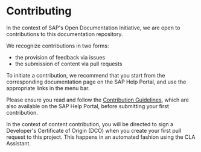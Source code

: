 # Contributing

In the context of SAP's Open Documentation Initiative, we are open to contributions to this documentation repository.

We recognize contributions in two forms:

* the provision of feedback via issues
* the submission of content via pull requests

To initiate a contribution, we recommend that you start from the corresponding documentation page on the SAP Help Portal, and use the appropriate links in the menu bar. <!--INSERT LINK-->

Please ensure you read and follow the [Contribution Guidelines](https://github.com/SAP-docs/contribution-guidelines), which are also available on the SAP Help Portal, before submitting your first contribution. <!--INSERT LINK-->

In the context of content contribution, you will be directed to sign a Developer's Certificate of Origin (DCO) when you create your first pull request to this project. This happens in an automated fashion using the CLA Assistant.
